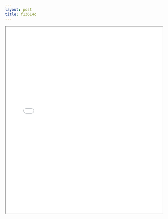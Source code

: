 ```yaml
---
layout: post
title: f13614c
---
```


<div class="pdf-container">
<iframe src="/ea/assets/pdfs/vita/f13614c.pdf" height="600" width="100%" allowFullScreen="true"></iframe>
</div>

